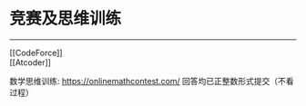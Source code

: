 # 竞赛及思维训练

---

[[CodeForce]]  
[[Atcoder]]  

数学思维训练: https://onlinemathcontest.com/ 回答均已正整数形式提交（不看过程）